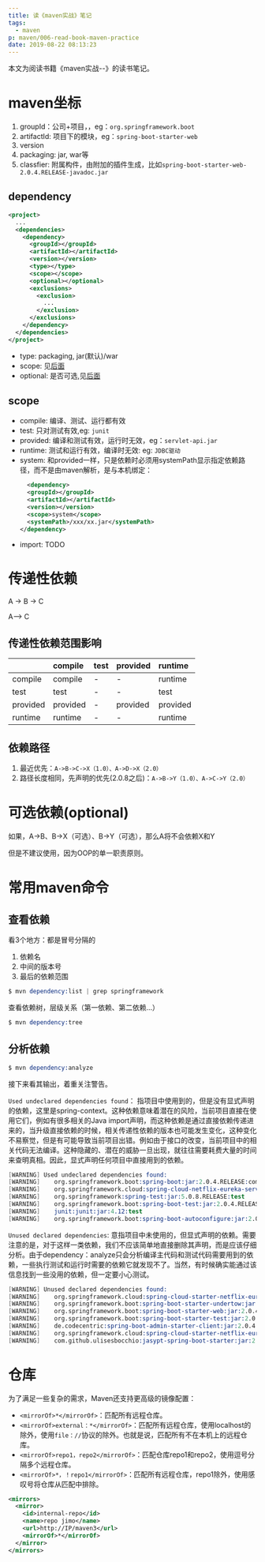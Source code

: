 ```yaml
---
title: 读《maven实战》笔记
tags:
  - maven
p: maven/006-read-book-maven-practice
date: 2019-08-22 08:13:23
---
```


本文为阅读书籍《maven实战--》的读书笔记。

# maven坐标

1. groupId：公司+项目，，eg：`org.springframework.boot`
2. artifactId: 项目下的模块，eg：`spring-boot-starter-web`
3. version
4. packaging: jar, war等
5. classfier: 附属构件，由附加的插件生成，比如`spring-boot-starter-web-2.0.4.RELEASE-javadoc.jar`

## dependency

```xml
<project>
  ...
  <dependencies>
    <dependency>
      <groupId></groupId>
      <artifactId></artifactId>
      <version></version>
      <type></type>
      <scope></scope>
      <optional></optional>
      <exclusions>
        <exclusion>
          ...
        </exclusion>
      </exclusions>
    </dependency>
  </dependencies>
</project>
```
* type: packaging, jar(默认)/war
* scope: 见[后面](##scope)
* optional: 是否可选,见[后面](#可选依赖(optional))

## scope

* compile: 编译、测试、运行都有效
* test: 只对测试有效,eg: `junit`
* provided: 编译和测试有效，运行时无效，eg：`servlet-api.jar`
* runtime: 测试和运行有效，编译时无效: eg: `JDBC驱动`
* system: 和provided一样，只是依赖时必须用systemPath显示指定依赖路径，而不是由maven解析，是与本机绑定：
    ```xml
      <dependency>
      <groupId></groupId>
      <artifactId></artifactId>
      <version></version>
      <scope>system</scope>
      <systemPath>/xxx/xx.jar</systemPath>
    </dependency>
    ```
* import: TODO

# 传递性依赖

A -> B -> C

A--> C

## 传递性依赖范围影响

| | compile | test | provided | runtime |
|:---|:---|:---|:---|:---|
| compile | compile | - | - | runtime |
| test | test | - | - | test |
| provided | provided | - | provided | provided |
| runtime | runtime | - | - | runtime |

## 依赖路径

1. 最近优先：`A->B->C->X（1.0）、A->D->X（2.0）`
2. 路径长度相同，先声明的优先(2.0.8之后)：`A->B->Y（1.0）、A->C->Y（2.0）`

# 可选依赖(optional)

如果，A->B、B->X（可选）、B->Y（可选），那么A将不会依赖X和Y

但是不建议使用，因为OOP的单一职责原则。

# 常用maven命令

## 查看依赖
看3个地方：都是冒号分隔的

1. 依赖名
2. 中间的版本号
3. 最后的依赖范围

```s
$ mvn dependency:list | grep springframework
```
查看依赖树，层级关系（第一依赖、第二依赖...）
```s
$ mvn dependency:tree
```
## 分析依赖
```s
$ mvn dependency:analyze
```
接下来看其输出，着重关注警告。

`Used undeclared dependencies found`： 
指项目中使用到的，但是没有显式声明的依赖，这里是spring-context。这种依赖意味着潜在的风险，当前项目直接在使用它们，例如有很多相关的Java import声明，而这种依赖是通过直接依赖传递进来的，当升级直接依赖的时候，相关传递性依赖的版本也可能发生变化，这种变化不易察觉，但是有可能导致当前项目出错。例如由于接口的改变，当前项目中的相关代码无法编译。这种隐藏的、潜在的威胁一旦出现，就往往需要耗费大量的时间来查明真相。因此，显式声明任何项目中直接用到的依赖。
```s
[WARNING] Used undeclared dependencies found:
[WARNING]    org.springframework.boot:spring-boot:jar:2.0.4.RELEASE:compile
[WARNING]    org.springframework.cloud:spring-cloud-netflix-eureka-server:jar:2.0.1.RELEASE:compile
[WARNING]    org.springframework:spring-test:jar:5.0.8.RELEASE:test
[WARNING]    org.springframework.boot:spring-boot-test:jar:2.0.4.RELEASE:test
[WARNING]    junit:junit:jar:4.12:test
[WARNING]    org.springframework.boot:spring-boot-autoconfigure:jar:2.0.4.RELEASE:compile
```
`Unused declared dependencies`: 意指项目中未使用的，但显式声明的依赖。需要注意的是，对于这样一类依赖，我们不应该简单地直接删除其声明，而是应该仔细分析。由于dependency：analyze只会分析编译主代码和测试代码需要用到的依赖，一些执行测试和运行时需要的依赖它就发现不了。当然，有时候确实能通过该信息找到一些没用的依赖，但一定要小心测试。
```s
[WARNING] Unused declared dependencies found:
[WARNING]    org.springframework.cloud:spring-cloud-starter-netflix-eureka-server:jar:2.0.1.RELEASE:compile
[WARNING]    org.springframework.boot:spring-boot-starter-undertow:jar:2.0.4.RELEASE:compile
[WARNING]    org.springframework.boot:spring-boot-starter-web:jar:2.0.4.RELEASE:compile
[WARNING]    org.springframework.boot:spring-boot-starter-test:jar:2.0.4.RELEASE:test
[WARNING]    de.codecentric:spring-boot-admin-starter-client:jar:2.0.4:compile
[WARNING]    org.springframework.cloud:spring-cloud-starter-netflix-eureka-client:jar:2.0.1.RELEASE:compile
[WARNING]    com.github.ulisesbocchio:jasypt-spring-boot-starter:jar:2.1.1:compile
```

# 仓库

为了满足一些复杂的需求，Maven还支持更高级的镜像配置：

* `<mirrorOf>*</mirrorOf>`：匹配所有远程仓库。
* `<mirrorOf>external：*</mirrorOf>`：匹配所有远程仓库，使用localhost的除外，使用`file：//`协议的除外。也就是说，匹配所有不在本机上的远程仓库。
* `<mirrorOf>repo1，repo2</mirrorOf>`：匹配仓库repo1和repo2，使用逗号分隔多个远程仓库。
* `<mirrorOf>*，！repo1</mirrorOf>`：匹配所有远程仓库，repo1除外，使用感叹号将仓库从匹配中排除。

```xml
<mirrors>
  <mirror>
    <id>internal-repo</id>
    <name>repo jimo</name>
    <url>http://IP/maven3</url>
    <mirrorOf>*</mirrorOf>
  </mirror>
</mirrors>
```





